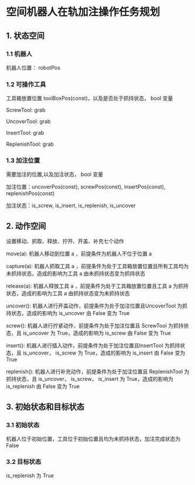 # 空间机器人在轨加注操作任务规划

## 1. 状态空间

### 1.1 机器人

机器人位置： robotPos

### 1.2 可操作工具

工具箱放置位置 toolBoxPos(const)，以及是否处于抓持状态， bool 变量

ScrewTool:  grab

UncoverTool: grab

InsertTool: grab

ReplenishTool: grab

### 1.3 加注位置

需要加注的位置,以及加注状态， bool 变量

加注位置：uncoverPos(const), screwPos(const), insertPos(const), replenishPos(const)

加注状态：is_screw, is_insert, is_replenish, is_uncover

## 2. 动作空间

设置移动、抓取、释放、拧开、开盖、补充七个动作

move(a): 机器人移动到位置 a ，前提条件为机器人不位于位置 a

capture(a): 机器人抓取工具 a ，前提条件为处于工具箱放置位置且所有工具均为未抓持状态，造成的影响为工具 a 由未抓持状态变为抓持状态

release(a): 机器人释放工具 a ，前提条件为处于工具箱放置位置且工具 a 为抓持状态，造成的影响为工具 a 由抓持状态变为未抓持状态

uncover(): 机器人进行开盖动作，前提条件为处于加注位置且UncoverTool 为抓持状态，造成的影响为 is_uncover 由 False 变为 True

screw(): 机器人进行拧紧动作，前提条件为处于加注位置且 ScrewTool 为抓持状态，且 is_uncover 为 True，造成的影响为 is_screw 由 False 变为 True

insert(): 机器人进行插入动作，前提条件为处于加注位置且InsertTool 为抓持状态，且 is_uncover， is_screw 为 True，造成的影响为 is_insert 由 False 变为 True

replenish(): 机器人进行补充动作，前提条件为处于加注位置且 ReplenishTool 为抓持状态，且 is_uncover， is_screw， is_insert 为 True，造成的影响为 is_replenish 由 False 变为 True

## 3. 初始状态和目标状态

### 3.1 初始状态

机器人位于初始位置，工具位于初始位置且均为未抓持状态，加注完成状态为 False

### 3.2 目标状态

is_replenish 为 True